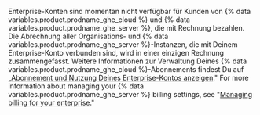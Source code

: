 Enterprise-Konten sind momentan nicht verfügbar für Kunden von {% data variables.product.prodname_ghe_cloud %} und {% data variables.product.prodname_ghe_server %}, die mit Rechnung bezahlen. Die Abrechnung aller Organisations- und {% data variables.product.prodname_ghe_server %}-Instanzen, die mit Deinem Enterprise-Konto verbunden sind, wird in einer einzigen Rechnung zusammengefasst. Weitere Informationen zur Verwaltung Deines {% data variables.product.prodname_ghe_cloud %}-Abonnements findest Du auf „[Abonnement und Nutzung Deines Enterprise-Kontos anzeigen](/articles/viewing-the-subscription-and-usage-for-your-enterprise-account)." For more information about managing your {% data variables.product.prodname_ghe_server %} billing settings, see "[Managing billing for your enterprise](/admin/overview/managing-billing-for-your-enterprise)."
